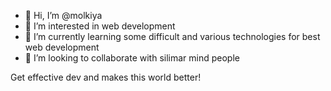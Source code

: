 - 👋 Hi, I’m @molkiya
- 👀 I’m interested in web development
- 🌱 I’m currently learning some difficult and various technologies for best web development
- 💞️ I’m looking to collaborate with silimar mind people

Get effective dev and makes this world better!
